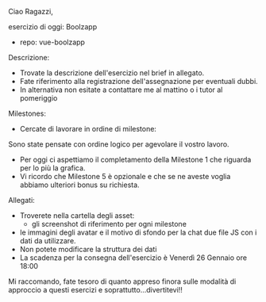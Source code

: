 Ciao Ragazzi,

esercizio di oggi: Boolzapp
- repo: vue-boolzapp

Descrizione:
- Trovate la descrizione dell'esercizio nel brief in allegato. 
- Fate riferimento alla registrazione dell'assegnazione per eventuali dubbi.
- In alternativa non esitate a contattare me al mattino o i tutor al pomeriggio

Milestones:
- Cercate di lavorare in ordine di milestone: 

Sono state pensate con ordine logico per agevolare il vostro lavoro.
- Per oggi ci aspettiamo il completamento della Milestone 1 che riguarda per lo più la grafica.
- Vi ricordo che Milestone 5 è opzionale e che se ne aveste voglia abbiamo ulteriori bonus su richiesta.

Allegati:
- Troverete nella cartella degli asset:
    - gli screenshot di riferimento per ogni milestone
- le immagini degli avatar e il motivo di sfondo per la chat
due file JS con i dati da utilizzare.
- Non potete modificare la struttura dei dati
- La scadenza per la consegna dell'esercizio è Venerdì 26 Gennaio ore 18:00

Mi raccomando, fate tesoro di quanto appreso finora sulle modalità di approccio a questi esercizi e soprattutto...divertitevi!!